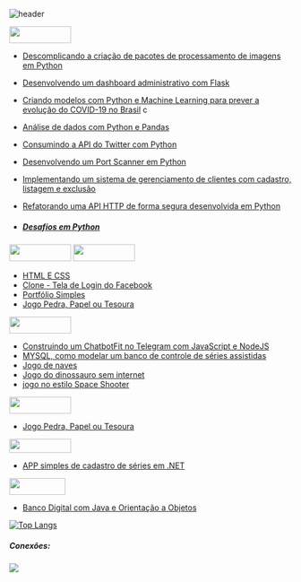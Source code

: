 ![header](https://user-images.githubusercontent.com/88558377/145865964-94184697-f8aa-41c7-baef-a9573c12d7e2.gif)

<img src="https://img.shields.io/badge/Python-14354C?style=for-the-badge&logo=python&logoColor=white" width="110" height="30"/> 
  
* [Descomplicando a criação de pacotes de processamento de imagens em Python](https://github.com/BeyondtimeX/Projeto-1)
* [Desenvolvendo um dashboard administrativo com Flask](https://github.com/BeyondtimeX/Projeto-3)
* [Criando modelos com Python e Machine Learning para prever a evolução do COVID-19 no Brasil](https://github.com/BeyondtimeX/Projeto-4)
c
* [Análise de dados com Python e Pandas](https://github.com/BeyondtimeX/Projeto-6)
* [Consumindo a API do Twitter com Python](https://github.com/BeyondtimeX/Projeto-7)
* [Desenvolvendo um Port Scanner em Python](https://github.com/BeyondtimeX/Projeto-8)
* [Implementando um sistema de gerenciamento de clientes com cadastro, listagem e exclusão](https://github.com/BeyondtimeX/Projeto-9)
* [Refatorando uma API HTTP de forma segura desenvolvida em Python](https://github.com/BeyondtimeX/Projeto-10)
  
*  ##### [Desafios em Python](https://github.com/BeyondtimeX/BeyondtimeX-Desafiosempython)

<img src="https://img.shields.io/badge/HTML5-E34F26?style=for-the-badge&logo=html5&logoColor=white" width="110" height="30"/> <img src="https://img.shields.io/badge/CSS-239120?&style=for-the-badge&logo=css3&logoColor=white" width="110" height="30"/> 

* [HTML E CSS](https://github.com/BeyondtimeX/Projeto-29)
* [Clone - Tela de Login do Facebook](https://github.com/BeyondtimeX/Projeto-28)
* [Portfólio Simples](https://github.com/BeyondtimeX/Projeto-27)
* [Jogo Pedra, Papel ou Tesoura](https://github.com/BeyondtimeX/Projeto-25)

<img src="https://img.shields.io/badge/JavaScript-F7DF1E?style=for-the-badge&logo=javascript&logoColor=black" width="110" height="30"/> 

* [Construindo um ChatbotFit no Telegram com JavaScript e NodeJS](https://github.com/BeyondtimeX/Projeto-17)
* [MYSQL, como modelar um banco de controle de séries assistidas](https://github.com/BeyondtimeX/Projeto-2)
* [Jogo de naves](https://github.com/BeyondtimeX/Projeto-16)
* [Jogo do dinossauro sem internet](https://github.com/BeyondtimeX/Projeto-18)
* [jogo no estilo Space Shooter](github.com/BeyondtimeX/Projeto-14)

<img src="https://img.shields.io/badge/Vue.js-35495E?style=for-the-badge&logo=vue.js&logoColor=4FC08D" width="110" height="30"/> 

* [Jogo Pedra, Papel ou Tesoura](https://github.com/BeyondtimeX/Projeto-26)

<img src="https://img.shields.io/badge/C%23-239120?style=for-the-badge&logo=c-sharp&logoColor=white" width="110" height="25"/> 
 
* [APP simples de cadastro de séries em .NET](https://github.com/BeyondtimeX/Projeto-22)

 <img src="https://img.shields.io/badge/Java-ED8B00?style=for-the-badge&logo=java&logoColor=white" width="100" height="30"/> 

 * [Banco Digital com Java e Orientação a Objetos](https://github.com/BeyondtimeX/Projeto-19)

  [![Top Langs](https://github-readme-stats.vercel.app/api/top-langs/?username=BeyondTimeX&langs_count=8&layout=compact)](https://github.com/BeyondTimeX/github-readme-stats)
    
 
   <h5 align="left">Conexões:</h5>

  <a href="https://www.linkedin.com/in/brunodesouzaalmeida" target="_blank"><img src="https://img.shields.io/badge/LinkedIn-0077B5?style=for-the-badge&logo=linkedin&logoColor=white" target="_blank"></a> 
   

  

  

















